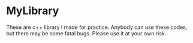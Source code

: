 # MyLibrary
These are c++ library I made for practice.
Anybody can use these codes, but there may be some fatal bugs.
Please use it at your own risk.
